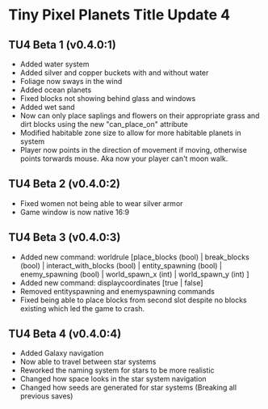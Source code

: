 # Tiny Pixel Planets Title Update 4
## TU4 Beta 1 (v0.4.0:1)
- Added water system
- Added silver and copper buckets with and without water
- Foliage now sways in the wind
- Added ocean planets
- Fixed blocks not showing behind glass and windows
- Added wet sand
- Now can only place saplings and flowers on their appropriate grass and dirt blocks using the new "can_place_on" attribute
- Modified habitable zone size to allow for more habitable planets in system
- Player now points in the direction of movement if moving, otherwise points torwards mouse. Aka now your player can't moon walk.
## TU4 Beta 2 (v0.4.0:2)
- Fixed women not being able to wear silver armor
- Game window is now native 16:9
## TU4 Beta 3 (v0.4.0:3)
- Added new command: worldrule [place_blocks (bool) | break_blocks (bool) | interact_with_blocks (bool) | entity_spawning (bool) | enemy_spawning (bool) | world_spawn_x (int) | world_spawn_y (int) ]
- Added new command: displaycoordinates [true | false]
- Removed entityspawning and enemyspawning commands
- Fixed being able to place blocks from second slot despite no blocks existing which led the game to crash.
## TU4 Beta 4 (v0.4.0:4)
- Added Galaxy navigation
- Now able to travel between star systems
- Reworked the naming system for stars to be more realistic
- Changed how space looks in the star system navigation
- Changed how seeds are generated for star systems (Breaking all previous saves)
